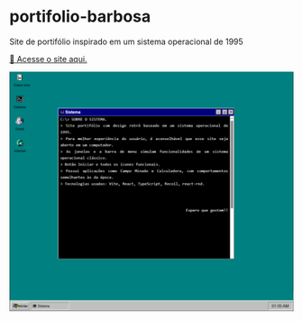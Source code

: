 # portifolio-barbosa

Site de portifólio inspirado em um sistema operacional de 1995

[🔗 Acesse o site aqui.](https://portifolio-barbosa.vercel.app/)

![Preview do site](src/assets/images/readme.png)
